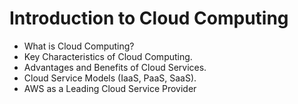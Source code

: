 # Introduction to Cloud Computing

- What is Cloud Computing?
- Key Characteristics of Cloud Computing.
- Advantages and Benefits of Cloud Services.
- Cloud Service Models (IaaS, PaaS, SaaS).
- AWS as a Leading Cloud Service Provider
